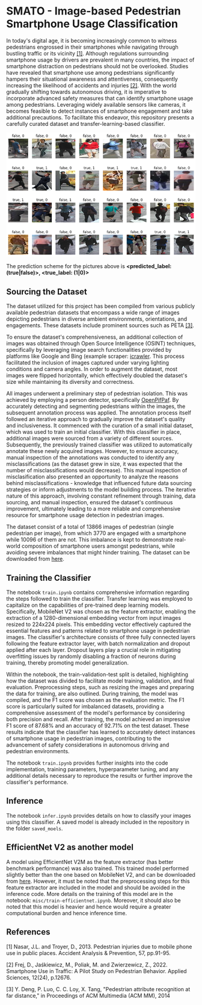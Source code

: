 # SMATO - Image-based Pedestrian Smartphone Usage Classification

In today's digital age, it is becoming increasingly common to witness pedestrians engrossed in their smartphones while navigating through bustling traffic or its vicinity [[1]](#1). Although regulations surrounding smartphone usage by drivers are prevalent in many countries, the impact of smartphone distraction on pedestrians should not be overlooked. Studies have revealed that smartphone use among pedestrians significantly hampers their situational awareness and attentiveness, consequently increasing the likelihood of accidents and injuries [[2]](#2). With the world gradually shifting towards autonomous driving, it is imperative to incorporate advanced safety measures that can identify smartphone usage among pedestrians. Leveraging widely available sensors like cameras, it becomes feasible to detect instances of smartphone engagement and take additional precautions. To facilitate this endeavor, this repository presents a carefully curated dataset and transfer-learning-based classifier.

![alt text](https://github.com/saadejazz/smato/blob/main/images/example_predictions.png)

The prediction scheme for the pictures above is **<predicted_label: (true|false)>, <true_label: (1|0)>**

## Sourcing the Dataset

The dataset utilized for this project has been compiled from various publicly available pedestrian datasets that encompass a wide range of images depicting pedestrians in diverse ambient environments, orientations, and engagements. These datasets include prominent sources such as PETA [[3]](#3).

To ensure the dataset's comprehensiveness, an additional collection of images was obtained through Open Source Intelligence (OSINT) techniques, specifically by leveraging image search functionalities provided by platforms like Google and Bing (example scraper: [icrawler](https://icrawler.readthedocs.io/en/latest/). This process facilitated the inclusion of images captured under varying lighting conditions and camera angles. In order to augment the dataset, most images were flipped horizontally, which effectively doubled the dataset's size while maintaining its diversity and correctness.

All images underwent a preliminary step of pedestrian isolation. This was achieved by employing a person detector, specifically [OpenPifPaf](https://openpifpaf.github.io/intro.html). By accurately detecting and segmenting pedestrians within the images, the subsequent annotation process was applied. The annotation process itself followed an iterative approach to gradually improve the dataset's quality and inclusiveness. It commenced with the curation of a small initial dataset, which was used to train an initial classifier. With this classifier in place, additional images were sourced from a variety of different sources. Subsequently, the previously trained classifier was utilized to automatically annotate these newly acquired images. However, to ensure accuracy, manual inspection of the annotations was conducted to identify any misclassifications (as the dataset grew in size, it was expected that the number of misclassifications would decrease). This manual inspection of misclasification also presented an opportunity to analyze the reasons behind misclassifications - knowledge that influenced future data sourcing strategies or inform adjustments to the model building process. The iterative nature of this approach, involving constant refinement through training, data sourcing, and manual inspection, ensured the dataset's continuous improvement, ultimately leading to a more reliable and comprehensive resource for smartphone usage detection in pedestrian images.

The dataset consist of a total of 13866 images of pedestrian (single pedestrian per image), from which 3770 are engaged with a smartphone while 10096 of them are not. This imbalance is kept to demonstrate real-world composition of smartphone users amongst pedestrians, while avoiding severe imbalances that might hinder training. The dataset can be downloaded from [here](https://drive.google.com/file/d/1cI6OcMlKPXcWCLZtmScGpkwnprvdVOLo/view?usp=sharing).

## Training the Classifier

The notebook ```train.ipynb``` contains comprehensive information regarding the steps followed to train the classifier. Transfer learning was employed to capitalize on the capabilities of pre-trained deep learning models. Specifically, MobileNet V2 was chosen as the feature extractor, enabling the extraction of a 1280-dimensional embedding vector from input images resized to 224x224 pixels. This embedding vector effectively captured the essential features and patterns related to smartphone usage in pedestrian images. The classifier's architecture consists of three fully connected layers following the feature extractor layer, with batch normalization and dropout applied after each layer. Dropout layers play a crucial role in mitigating overfitting issues by randomly disabling a fraction of neurons during training, thereby promoting model generalization.

Within the notebook, the train-validation-test split is detailed, highlighting how the dataset was divided to facilitate model training, validation, and final evaluation. Preprocessing steps, such as resizing the images and preparing the data for training, are also outlined. During training, the model was compiled, and the F1 score was chosen as the evaluation metric. The F1 score is particularly suited for imbalanced datasets, providing a comprehensive assessment of the model's performance by considering both precision and recall. After training, the model achieved an impressive F1 score of 87.68% and an accuracy of 92.71% on the test dataset. These results indicate that the classifier has learned to accurately detect instances of smartphone usage in pedestrian images, contributing to the advancement of safety considerations in autonomous driving and pedestrian environments.

The notebook ```train.ipynb``` provides further insights into the code implementation, training parameters, hyperparameter tuning, and any additional details necessary to reproduce the results or further improve the classifier's performance.

## Inference
The notebook ```infer.ipynb``` provides details on how to classify your images using this classifier. A saved model is already included in the repository in the folder ```saved_moels```.

## EfficientNet V2 as another model
A model using EfficientNet V2M as the feature extractor (has better benchmark performance) was also trained. This trained model performed slightly better than the one based on MobileNet V2, and can be downloaded from [here](https://drive.google.com/file/d/1IEBlPKuedAusiFGQOx-udnTLAt3-Aj2c/view?usp=sharing). However, it must be noted that the preprocessing steps for this feature extractor are included in the model and should be avoided in the inference code. More details on the training of this model are in the notebook: ```misc/train-efficientnet.ipynb```. Moreover, it should also be noted that this model is heavier and hence would require a greater computational burden and hence inference time.

## References
<a id="1">[1]</a> Nasar, J.L. and Troyer, D., 2013. Pedestrian injuries due to mobile phone use in public places. Accident Analysis & Prevention, 57, pp.91-95.

<a id="2">[2]</a>  Frej, D., Jaśkiewicz, M., Poliak, M. and Zwierzewicz, Z., 2022. Smartphone Use in Traffic: A Pilot Study on Pedestrian Behavior. Applied Sciences, 12(24), p.12676.

<a id="3">[3]</a> Y. Deng, P. Luo, C. C. Loy, X. Tang, "Pedestrian attribute recognition at far distance," in Proceedings of ACM Multimedia (ACM MM), 2014
